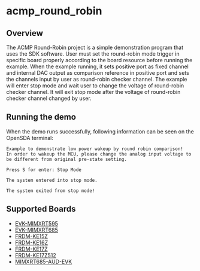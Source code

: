 # acmp_round_robin

## Overview
The ACMP Round-Robin project is a simple demonstration program that uses the SDK software. User
must set the round-robin mode trigger in specific board properly according to the board resource
before running the example. When the example running, it sets positive port as fixed channel and
internal DAC output as comparison reference in positive port and sets the channels input by user
as round-robin checker channel. The example will enter stop mode and wait user to change the voltage
of round-robin checker channel. It will exit stop mode after the voltage of round-robin checker
channel changed by user.

## Running the demo
When the demo runs successfully, following information can be seen on the OpenSDA terminal:

~~~~~~~~~~~~~~~~~~~~~~~~~~~~~
Example to demonstrate low power wakeup by round robin comparison!
In order to wakeup the MCU, please change the analog input voltage to be different from original pre-state setting.

Press S for enter: Stop Mode

The system entered into stop mode.

The system exited from stop mode!

~~~~~~~~~~~~~~~~~~~~~~~~~~~~~

## Supported Boards
- [EVK-MIMXRT595](../../../_boards/evkmimxrt595/driver_examples/acmp/round_robin/example_board_readme.md)
- [EVK-MIMXRT685](../../../_boards/evkmimxrt685/driver_examples/acmp/round_robin/example_board_readme.md)
- [FRDM-KE15Z](../../../_boards/frdmke15z/driver_examples/acmp/round_robin/example_board_readme.md)
- [FRDM-KE16Z](../../../_boards/frdmke16z/driver_examples/acmp/round_robin/example_board_readme.md)
- [FRDM-KE17Z](../../../_boards/frdmke17z/driver_examples/acmp/round_robin/example_board_readme.md)
- [FRDM-KE17Z512](../../../_boards/frdmke17z512/driver_examples/acmp/round_robin/example_board_readme.md)
- [MIMXRT685-AUD-EVK](../../../_boards/mimxrt685audevk/driver_examples/acmp/round_robin/example_board_readme.md)
